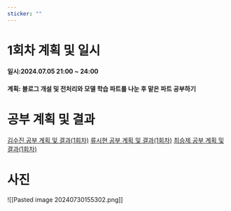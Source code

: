 ```yaml
---
sticker: ""
---
```

# 1회차 계획 및 일시
#### 일시:2024.07.05 21:00 ~ 24:00
#### 계획: 블로그 개설 및 전처리와 모델 학습 파트를 나눈 후 맡은 파트 공부하기


# 공부 계획 및 결과


[김수진 공부 계획 및 결과(1회차)](https://wldwlddl.github.io/%EB%AA%A8%EA%B0%81%EC%BD%94-1%ED%9A%8C%EC%B0%A8-%EA%B0%9C%EC%9D%B8-%EB%AA%A9%ED%91%9C-%EB%B0%8F-%EA%B3%B5%EB%B6%80-%EA%B2%B0%EA%B3%BC.html)
[류시현 공부 계획 및 결과(1회차)](https://ryuuhyun.github.io/[24-하계-모각코]-1회차-계획-및-결과.html)
[최승제 공부 계획 및 결과(1회차)](https://choiseungje.github.io/choiseungje-개인/1회차.html)

# 사진
![[Pasted image 20240730155302.png]]

